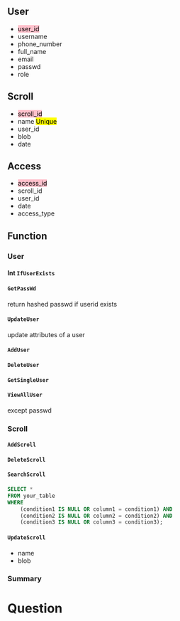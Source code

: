 ## User
- <mark style="background: #FFC0CB;">user_id</mark>
- username
- phone_number
- full_name
- email
- passwd
- role
## Scroll
- <mark style="background: #FFC0CB;">scroll_id</mark>
- name <mark style="background: #FFFF00;">Unique</mark>
- user_id
- blob
- date
## Access
- <mark style="background: #FFC0CB;">access_id</mark>
- scroll_id
- user_id
- date
- access_type
## Function

### User

#### Int `IfUserExists`
#### `GetPassWd`
return hashed passwd if userid exists
#### `UpdateUser`
update attributes of a user
#### `AddUser`

#### `DeleteUser`

#### `GetSingleUser`

#### `ViewAllUser` 
except passwd
### Scroll
#### `AddScroll`

#### `DeleteScroll`

#### `SearchScroll`
```SQL
SELECT *
FROM your_table
WHERE 
    (condition1 IS NULL OR column1 = condition1) AND
    (condition2 IS NULL OR column2 = condition2) AND
    (condition3 IS NULL OR column3 = condition3);
```

#### `UpdateScroll`
- name
- blob

### Summary





# Question